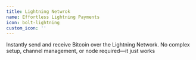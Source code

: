 ```yaml
---
title: Lightning Netwrok
name: Effortless Lightning Payments
icon: bolt-lightning
custom_icon: ''
---
```

Instantly send and receive Bitcoin over the Lightning Network. No complex setup, channel management, or node required—it just works
